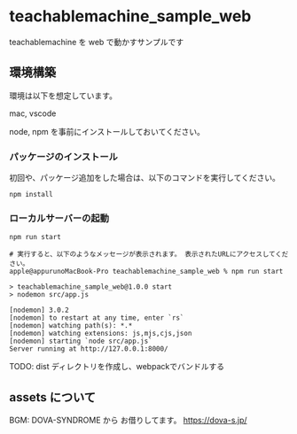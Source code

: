 # teachablemachine_sample_web
teachablemachine を web で動かすサンプルです

## 環境構築

環境は以下を想定しています。

mac, vscode

node, npm を事前にインストールしておいてください。

### パッケージのインストール

初回や、パッケージ追加をした場合は、以下のコマンドを実行してください。

```
npm install
```

### ローカルサーバーの起動

```
npm run start

# 実行すると、以下のようなメッセージが表示されます。 表示されたURLにアクセスしてください。
apple@appurunoMacBook-Pro teachablemachine_sample_web % npm run start       

> teachablemachine_sample_web@1.0.0 start
> nodemon src/app.js

[nodemon] 3.0.2
[nodemon] to restart at any time, enter `rs`
[nodemon] watching path(s): *.*
[nodemon] watching extensions: js,mjs,cjs,json
[nodemon] starting `node src/app.js`
Server running at http://127.0.0.1:8000/
```


TODO: dist ディレクトリを作成し、webpackでバンドルする


## assets について

 BGM: DOVA-SYNDROME から お借りしてます。 https://dova-s.jp/ 
